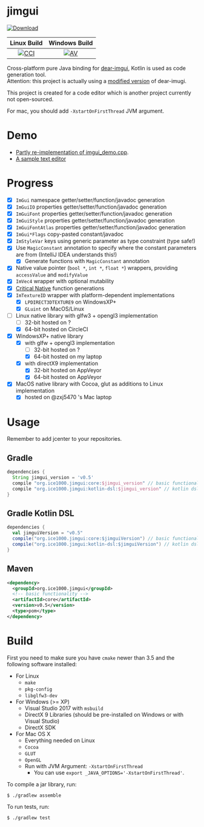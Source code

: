 # jimgui

[![Download][badge-img]][badge-link]
 
  [badge-img]: https://img.shields.io/bintray/v/ice1000/ice1000/jimgui.svg
  [badge-link]: https://bintray.com/ice1000/ice1000/jimgui

Linux Build | Windows Build
:----------:|:-------------:
[![CCI][0]][1]|[![AV][2]][3]

  [0]: https://circleci.com/gh/ice1000/jimgui.svg?style=svg
  [1]: https://circleci.com/gh/ice1000/jimgui
  [2]: https://ci.appveyor.com/api/projects/status/le5v5lne7au0lnn2?svg=true
  [3]: https://ci.appveyor.com/project/ice1000/jimgui

Cross-platform pure Java binding for [dear-imgui](https://github.com/ocornut/imgui), Kotlin is used as code generation tool.<br/>
Attention: this project is actually using a [modified version](https://coding.net/u/ice1000/p/imgui) of dear-imugi.

This project is created for a code editor which is another project currently not open-sourced.

For mac, you should add `-XstartOnFirstThread` JVM argument.

# Demo

+ [Partly re-implementation of imgui_demo.cpp](core/test/org/ice1000/jimgui/tests/Demo.java).
+ [A sample text editor](core/test/org/ice1000/jimgui/tests/EditorTest.java)

# Progress

+ [X] `ImGui` namespace getter/setter/function/javadoc generation
+ [X] `ImGuiIO` properties getter/setter/function/javadoc generation
+ [X] `ImGuiFont` properties getter/setter/function/javadoc generation
+ [X] `ImGuiStyle` properties getter/setter/function/javadoc generation
+ [X] `ImGuiFontAtlas` properties getter/setter/function/javadoc generation
+ [X] `ImGui*Flags` copy-pasted constant/javadoc
+ [X] `ImStyleVar` keys using generic parameter as type constraint (type safe!)
+ [X] Use `MagicConstant` annotation to specify where the constant parameters are from (IntelliJ IDEA understands this!)
  + [X] Generate functions with `MagicConstant` annotation
+ [X] Native value pointer (`bool *`, `int *`, `float *`) wrappers, providing `accessValue` and `modifyValue`
+ [X] `ImVec4` wrapper with optional mutability
+ [X] [Critical Native](https://stackoverflow.com/a/36309652/7083401) function generations
+ [X] `ImTextureID` wrapper with platform-dependent implementations
  + [X] `LPDIRECT3DTEXTURE9` on WindowsXP+
  + [X] `GLuint` on MacOS/Linux
+ [ ] Linux native library with glfw3 + opengl3 implementation
  + [ ] 32-bit hosted on ?
  + [X] 64-bit hosted on CircleCI
+ [X] WindowsXP+ native library
  + [X] with glfw + opengl3 implementation
    + [ ] 32-bit hosted on ?
    + [X] 64-bit hosted on my laptop
  + [X] with directX9 implementation
    + [X] 32-bit hosted on AppVeyor
    + [X] 64-bit hosted on AppVeyor
+ [X] MacOS native library with Cocoa, glut as additions to Linux implementation
  + [X] hosted on @zxj5470 's Mac laptop

# Usage

Remember to add jcenter to your repositories.

## Gradle

```groovy
dependencies {
  String jimgui_version = 'v0.5'
  compile "org.ice1000.jimgui:core:$jimgui_version" // basic functionality
  compile "org.ice1000.jimgui:kotlin-dsl:$jimgui_version" // kotlin dsl wrapper
}
```

## Gradle Kotlin DSL

```scala
dependencies {
  val jimguiVersion = "v0.5"
  compile("org.ice1000.jimgui:core:$jimguiVersion") // basic functionality
  compile("org.ice1000.jimgui:kotlin-dsl:$jimguiVersion") // kotlin dsl wrapper
}
```

## Maven

```xml
<dependency>
  <groupId>org.ice1000.jimgui</groupId>
  <!-- basic functionality -->
  <artifactId>core</artifactId>
  <version>v0.5</version>
  <type>pom</type>
</dependency>
```

# Build

First you need to make sure you have `cmake` newer than 3.5 and the following software installed:

+ For Linux
	+ `make`
	+ `pkg-config`
	+ `libglfw3-dev`
+ For Windows (\>= XP)
	+ Visual Studio 2017 with `msbuild`
	+ DirectX 9 Libraries (should be pre-installed on Windows or with Visual Studio)
	+ DirectX SDK
+ For Mac OS X
	+ Everything needed on Linux
	+ `Cocoa`
	+ `GLUT`
	+ `OpenGL`
	+ Run with JVM Argument: `-XstartOnFirstThread`
		+ You can use `export _JAVA_OPTIONS='-XstartOnFirstThread'`.

To compile a jar library, run:

```
$ ./gradlew assemble
```

To run tests, run:

```
$ ./gradlew test
```
